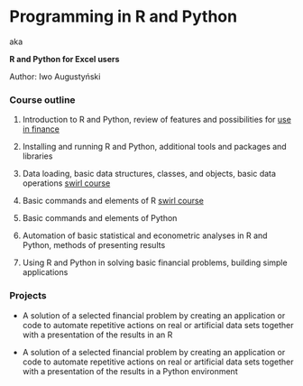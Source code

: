 # Programming in R and Python
aka 

**R and Python for Excel users**

Author: Iwo Augustyński



### Course outline

1. Introduction to R and Python, review of features and possibilities for [use in finance](https://github.com/wilsonfreitas/awesome-quant)

2. Installing and running R and Python, additional tools and packages and libraries

3. Data loading, basic data structures, classes, and objects, basic data operations  [swirl course](https://github.com/IwoA/swirl_courses)

4. Basic commands and elements of R [swirl course](https://github.com/IwoA/swirl_courses)

5. Basic commands and elements of Python

6. Automation of basic statistical and econometric analyses in R and Python, methods of presenting results

7. Using R and Python in solving basic financial problems, building simple applications

### Projects

- A solution of a selected financial problem by creating an application or code to automate repetitive actions on real or artificial data sets together with a presentation of the results in an R

- A solution of a selected financial problem by creating an application or code to automate repetitive actions on real or artificial data sets together with a presentation of the results in a Python environment

